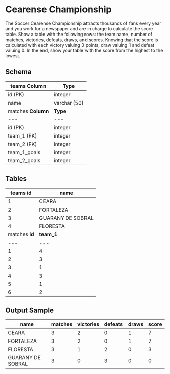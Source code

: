 # Cearense Championship

The Soccer Cearense Championship attracts thousands of fans every year and you work for a newspaper and are in charge to calculate the score table. Show a table with the following rows: the team name, number of matches, victories, defeats, draws, and scores. Knowing that the score is calculated with each victory valuing 3 points, draw valuing 1 and defeat valuing 0. In the end, show your table with the score from the highest to the lowest.  
  
## Schema

teams  **Column** | **Type**  
---|---  
id (PK) | integer  
name | varchar (50)  
matches  **Column** | **Type**  
---|---  
id (PK) | integer  
team_1 (FK) | integer  
team_2 (FK) | integer  
team_1_goals | integer  
team_2_goals | integer  
  
## Tables

teams  **id** | **name**  
---|---  
1 | CEARA  
2 | FORTALEZA  
3 | GUARANY DE SOBRAL  
4 | FLORESTA  
matches  **id** | **team_1** | **team_2** | **team_1_goals** | **team_2_goals**  
---|---|---|---|---  
1 | 4 | 1 | 0 | 4  
2 | 3 | 2 | 0 | 1  
3 | 1 | 3 | 3 | 0  
4 | 3 | 4 | 0 | 1  
5 | 1 | 2 | 0 | 0  
6 | 2 | 4 | 2 | 1  
  
## Output Sample

**name** | **matches** | **victories** | **defeats** | **draws** | **score**  
---|---|---|---|---|---  
CEARA | 3 | 2 | 0 | 1 | 7  
FORTALEZA | 3 | 2 | 0 | 1 | 7  
FLORESTA | 3 | 1 | 2 | 0 | 3  
GUARANY DE SOBRAL | 3 | 0 | 3 | 0 | 0